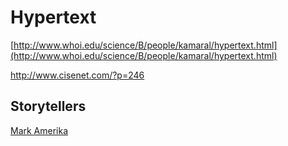 # Hypertext

[http://www.whoi.edu/science/B/people/kamaral/hypertext.html](http://www.whoi.edu/science/B/people/kamaral/hypertext.html)

http://www.cisenet.com/?p=246

## Storytellers

[Mark Amerika](http://www.altx.com/amerika.online/)

